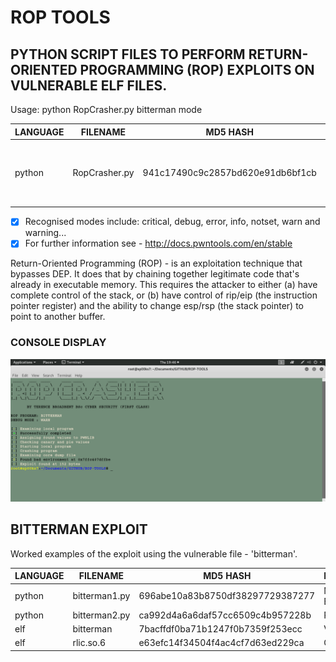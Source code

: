 # ROP TOOLS
## PYTHON SCRIPT FILES TO PERFORM RETURN-ORIENTED PROGRAMMING (ROP) EXPLOITS ON VULNERABLE ELF FILES.

Usage: python RopCrasher.py bitterman mode

| LANGUAGE | FILENAME      | MD5 HASH                         | DESCRIPTION                                                    |
|--------  |---------      |---------                         | -----                                                          |
| python   | RopCrasher.py | 941c17490c9c2857bd620e91db6bf1cb | Crash's running ELF program to produce initial segfault offset |

- [x] Recognised modes include: critical, debug, error, info, notset, warn and warning...
- [x] For further information see - http://docs.pwntools.com/en/stable

Return-Oriented Programming (ROP) - is an exploitation technique that bypasses DEP. It does that by chaining together legitimate code that's already in executable memory. This requires the attacker to either (a) have complete control of the stack, or (b) have control of rip/eip (the instruction pointer register) and the ability to change esp/rsp (the stack pointer) to point to another buffer.

### CONSOLE DISPLAY
![Screenshot](picture1.png)

## BITTERMAN EXPLOIT
Worked examples of the exploit using the vulnerable file - 'bitterman'.

| LANGUAGE | FILENAME      | MD5 HASH                         | DESCRIPTION     |
|--------  |---------      |---------                         | -----           |
| python   | bitterman1.py | 696abe10a83b8750df38297729387277 | Manual Exploit  |
| python   | bitterman2.py | ca992d4a6a6daf57cc6509c4b957228b | PWN Exploit     |
| elf      | bitterman     | 7bacffdf0ba71b1247f0b7359f253ecc | Vulnerable file |
| elf      | rlic.so.6     | e63efc14f34504f4ac4cf7d63ed229ca | Called Library  |




